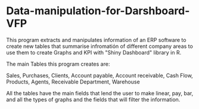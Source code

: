 # Data-manipulation-for-Darshboard-VFP

This program extracts and manipulates information of an ERP software to create new tables that summarise infromatión of different company areas to use them to create Graphs and KPI with "Shiny Dashboard" library in R.

The main Tables this program creates are:

Sales, Purchases, Clients, Account payable, Account receivable, Cash Flow, Products, Agents, Receivable Department, Warehouse

All the tables have the main fields that lend the user to make linear, pay, bar, and all the types of graphs and the fields that will filter the information.

